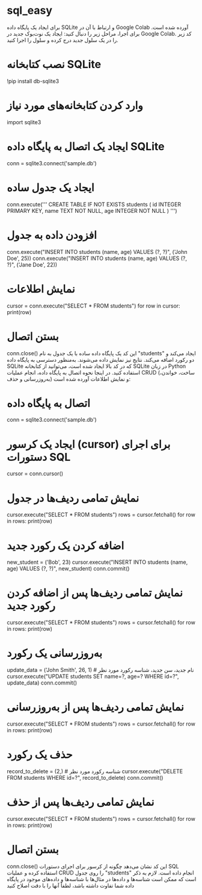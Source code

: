 # sql_easy

برای ایجاد یک پایگاه داده SQLite و ارتباط با آن در Google Colab آورده شده است. برای اجرا، مراحل زیر را دنبال کنید:
ایجاد یک نوت‌بوک جدید در Google Colab.
کد زیر را در یک سلول جدید درج کرده و سلول را اجرا کنید.
# نصب کتابخانه SQLite
!pip install db-sqlite3
# وارد کردن کتابخانه‌های مورد نیاز
import sqlite3
# ایجاد یک اتصال به پایگاه داده SQLite
conn = sqlite3.connect('sample.db')

# ایجاد یک جدول ساده
conn.execute('''
    CREATE TABLE IF NOT EXISTS students (
        id INTEGER PRIMARY KEY,
        name TEXT NOT NULL,
        age INTEGER NOT NULL
    )
''')
# افزودن داده به جدول
conn.execute("INSERT INTO students (name, age) VALUES (?, ?)", ('John Doe', 25))
conn.execute("INSERT INTO students (name, age) VALUES (?, ?)", ('Jane Doe', 22))
# نمایش اطلاعات
cursor = conn.execute("SELECT * FROM students")
for row in cursor:
    print(row)

# بستن اتصال
conn.close()
این کد یک پایگاه داده ساده با یک جدول به نام "students" ایجاد می‌کند و دو رکورد اضافه می‌کند. نتایج نیز نمایش داده می‌شوند.
به‌منظور دسترسی به پایگاه داده SQLite که در کد بالا ایجاد شده است، می‌توانید از کتابخانه SQLite در زبان Python استفاده کنید. در اینجا نحوه اتصال به پایگاه داده، انجام عملیات CRUD (ساخت، خواندن، به‌روزرسانی و حذف) و نمایش اطلاعات آورده شده است:
# اتصال به پایگاه داده
conn = sqlite3.connect('sample.db')
# ایجاد یک کرسور (cursor) برای اجرای دستورات SQL
cursor = conn.cursor()
# نمایش تمامی ردیف‌ها در جدول
cursor.execute("SELECT * FROM students")
rows = cursor.fetchall()
for row in rows:
    print(row)
# اضافه کردن یک رکورد جدید
new_student = ('Bob', 23)
cursor.execute("INSERT INTO students (name, age) VALUES (?, ?)", new_student)
conn.commit()
# نمایش تمامی ردیف‌ها پس از اضافه کردن رکورد جدید
cursor.execute("SELECT * FROM students")
rows = cursor.fetchall()
for row in rows:
    print(row)

# به‌روزرسانی یک رکورد
update_data = ('John Smith', 26, 1)  # نام جدید، سن جدید، شناسه رکورد مورد نظر
cursor.execute("UPDATE students SET name=?, age=? WHERE id=?", update_data)
conn.commit()
# نمایش تمامی ردیف‌ها پس از به‌روزرسانی
cursor.execute("SELECT * FROM students")
rows = cursor.fetchall()
for row in rows:
    print(row)
# حذف یک رکورد
record_to_delete = (2,)  # شناسه رکورد مورد نظر
cursor.execute("DELETE FROM students WHERE id=?", record_to_delete)
conn.commit()
# نمایش تمامی ردیف‌ها پس از حذف
cursor.execute("SELECT * FROM students")
rows = cursor.fetchall()
for row in rows:
    print(row)
# بستن اتصال
conn.close()
این کد نشان می‌دهد چگونه از کرسور برای اجرای دستورات SQL استفاده کرده و عملیات CRUD را روی جدول "students" انجام داده است. لازم به ذکر است که ممکن است شناسه‌ها و داده‌ها در مثال‌ها با شناسه‌ها و داده‌های موجود در پایگاه داده شما تفاوت داشته باشد، لطفاً آنها را با دقت اصلاح کنید
